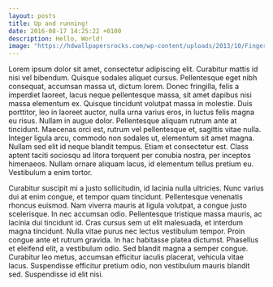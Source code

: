 ```yaml
---
layout: posts
title: Up and running!
date: 2016-08-17 14:25:22 +0100
description: Hello, World!
image: "https://hdwallpapersrocks.com/wp-content/uploads/2013/10/Finger-couple-love-and-hugs-image-300x250.jpg"
---
```



Lorem ipsum dolor sit amet, consectetur adipiscing elit. Curabitur mattis id nisi vel bibendum. Quisque sodales aliquet cursus. Pellentesque eget nibh consequat, accumsan massa ut, dictum lorem. Donec fringilla, felis a imperdiet laoreet, lacus neque pellentesque massa, sit amet dapibus nisi massa elementum ex. Quisque tincidunt volutpat massa in molestie. Duis porttitor, leo in laoreet auctor, nulla urna varius eros, in luctus felis magna eu risus. Nullam in augue dolor. Pellentesque aliquam rutrum ante at tincidunt. Maecenas orci est, rutrum vel pellentesque et, sagittis vitae nulla. Integer ligula arcu, commodo non sodales ut, elementum sit amet magna. Nullam sed elit id neque blandit tempus. Etiam et consectetur est. Class aptent taciti sociosqu ad litora torquent per conubia nostra, per inceptos himenaeos. Nullam ornare aliquam lacus, id elementum tellus pretium eu. Vestibulum a enim tortor.

Curabitur suscipit mi a justo sollicitudin, id lacinia nulla ultricies. Nunc varius dui at enim congue, et tempor quam tincidunt. Pellentesque venenatis rhoncus euismod. Nam viverra mauris at ligula volutpat, a congue justo scelerisque. In nec accumsan odio. Pellentesque tristique massa mauris, ac lacinia dui tincidunt id. Cras cursus sem ut elit malesuada, et interdum magna tincidunt. Nulla vitae purus nec lectus vestibulum tempor. Proin congue ante et rutrum gravida. In hac habitasse platea dictumst. Phasellus et eleifend elit, a vestibulum odio. Sed blandit magna a semper congue. Curabitur leo metus, accumsan efficitur iaculis placerat, vehicula vitae lacus. Suspendisse efficitur pretium odio, non vestibulum mauris blandit sed. Suspendisse id elit nisi.

